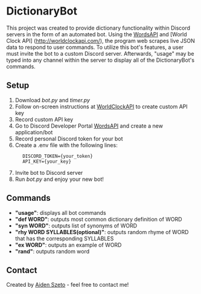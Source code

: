 # DictionaryBot
This project was created to provide dictionary functionality within Discord servers in the form of an automated bot. Using the [WordsAPI](https://www.wordsapi.com/) and [World Clock API] (http://worldclockapi.com/), the program web scrapes live JSON data to respond to user commands. To utilize this bot's features, a user must invite the bot to a custom Discord server. Afterwards, "usage" may be typed into any channel within the server to display all of the DictionaryBot's commands.
## Setup
1. Download *bot.py* and *timer.py*
2. Follow on-screen instructions at [WorldClockAPI](http://worldclockapi.com/) to create custom API key
3. Record custom API key
4. Go to Discord Developer Portal [WordsAPI](https://discord.com/developers/applications) and create a new application/bot
5. Record personal Discord token for your bot
6. Create a .env file with the following lines: 
```
      DISCORD_TOKEN={your_token}
      API_KEY={your_key}
```      
7. Invite bot to Discord server
8. Run *bot.py* and enjoy your new bot!
## Commands
- **"usage"**: displays all bot commands 
- **"def WORD"**: outputs most common dictionary definition of WORD
- **"syn WORD"**: outputs list of synonyms of WORD
- **"rhy WORD SYLLABLES(optional)"**: outputs random rhyme of WORD that has the corresponding SYLLABLES
- **"ex WORD"**: outputs an example of WORD
- **"rand"**: outputs random word
## Contact
Created by [Aiden Szeto](https://www.linkedin.com/in/aidenszeto/) - feel free to contact me!
